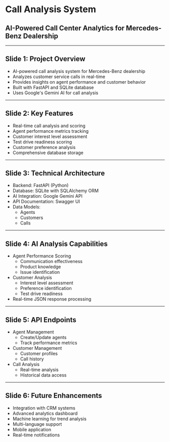 # Call Analysis System
## AI-Powered Call Center Analytics for Mercedes-Benz Dealership

---

## Slide 1: Project Overview
- AI-powered call analysis system for Mercedes-Benz dealership
- Analyzes customer service calls in real-time
- Provides insights on agent performance and customer behavior
- Built with FastAPI and SQLite database
- Uses Google's Gemini AI for call analysis

---

## Slide 2: Key Features
- Real-time call analysis and scoring
- Agent performance metrics tracking
- Customer interest level assessment
- Test drive readiness scoring
- Customer preference analysis
- Comprehensive database storage

---

## Slide 3: Technical Architecture
- Backend: FastAPI (Python)
- Database: SQLite with SQLAlchemy ORM
- AI Integration: Google Gemini API
- API Documentation: Swagger UI
- Data Models:
  - Agents
  - Customers
  - Calls

---

## Slide 4: AI Analysis Capabilities
- Agent Performance Scoring
  - Communication effectiveness
  - Product knowledge
  - Issue identification
- Customer Analysis
  - Interest level assessment
  - Preference identification
  - Test drive readiness
- Real-time JSON response processing

---

## Slide 5: API Endpoints
- Agent Management
  - Create/Update agents
  - Track performance metrics
- Customer Management
  - Customer profiles
  - Call history
- Call Analysis
  - Real-time analysis
  - Historical data access

---

## Slide 6: Future Enhancements
- Integration with CRM systems
- Advanced analytics dashboard
- Machine learning for trend analysis
- Multi-language support
- Mobile application
- Real-time notifications 